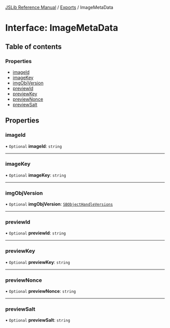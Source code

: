 [JSLib Reference Manual](../jslib2.md) / [Exports](../modules.md) / ImageMetaData

# Interface: ImageMetaData

## Table of contents

### Properties

- [imageId](ImageMetaData.md#imageid)
- [imageKey](ImageMetaData.md#imagekey)
- [imgObjVersion](ImageMetaData.md#imgobjversion)
- [previewId](ImageMetaData.md#previewid)
- [previewKey](ImageMetaData.md#previewkey)
- [previewNonce](ImageMetaData.md#previewnonce)
- [previewSalt](ImageMetaData.md#previewsalt)

## Properties

### <a id="imageid" name="imageid"></a> imageId

• `Optional` **imageId**: `string`

___

### <a id="imagekey" name="imagekey"></a> imageKey

• `Optional` **imageKey**: `string`

___

### <a id="imgobjversion" name="imgobjversion"></a> imgObjVersion

• `Optional` **imgObjVersion**: [`SBObjectHandleVersions`](../modules.md#sbobjecthandleversions)

___

### <a id="previewid" name="previewid"></a> previewId

• `Optional` **previewId**: `string`

___

### <a id="previewkey" name="previewkey"></a> previewKey

• `Optional` **previewKey**: `string`

___

### <a id="previewnonce" name="previewnonce"></a> previewNonce

• `Optional` **previewNonce**: `string`

___

### <a id="previewsalt" name="previewsalt"></a> previewSalt

• `Optional` **previewSalt**: `string`
